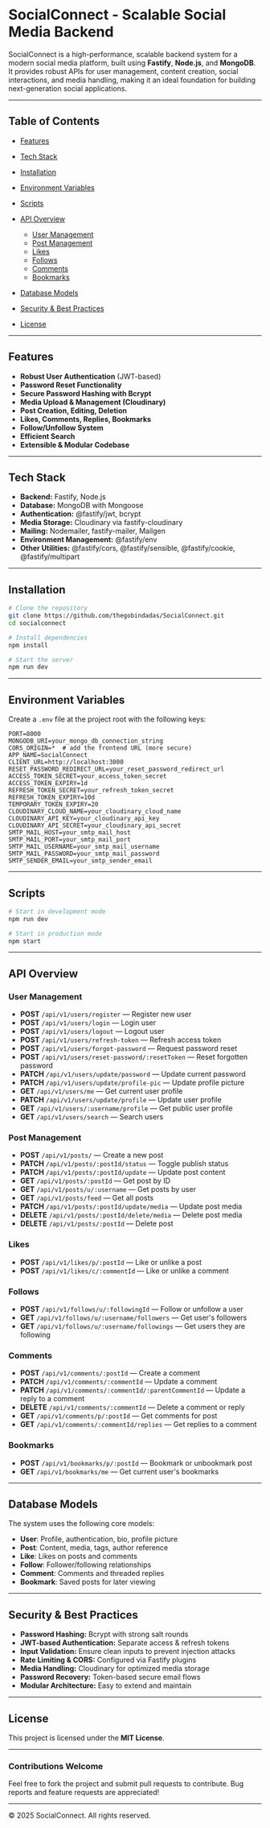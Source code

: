 # SocialConnect - Scalable Social Media Backend

SocialConnect is a high-performance, scalable backend system for a modern social media platform, built using **Fastify**, **Node.js**, and **MongoDB**. It provides robust APIs for user management, content creation, social interactions, and media handling, making it an ideal foundation for building next-generation social applications.

---

## Table of Contents

* [Features](#features)
* [Tech Stack](#tech-stack)
* [Installation](#installation)
* [Environment Variables](#environment-variables)
* [Scripts](#scripts)
* [API Overview](#api-overview)

  * [User Management](#user-management)
  * [Post Management](#post-management)
  * [Likes](#likes)
  * [Follows](#follows)
  * [Comments](#comments)
  * [Bookmarks](#bookmarks)
* [Database Models](#database-models)
* [Security & Best Practices](#security--best-practices)
* [License](#license)

---

## Features

* **Robust User Authentication** (JWT-based)
* **Password Reset Functionality**
* **Secure Password Hashing with Bcrypt**
* **Media Upload & Management (Cloudinary)**
* **Post Creation, Editing, Deletion**
* **Likes, Comments, Replies, Bookmarks**
* **Follow/Unfollow System**
* **Efficient Search**
* **Extensible & Modular Codebase**

---

## Tech Stack

* **Backend:** Fastify, Node.js
* **Database:** MongoDB with Mongoose
* **Authentication:** @fastify/jwt, bcrypt
* **Media Storage:** Cloudinary via fastify-cloudinary
* **Mailing:** Nodemailer, fastify-mailer, Mailgen
* **Environment Management:** @fastify/env
* **Other Utilities:** @fastify/cors, @fastify/sensible, @fastify/cookie, @fastify/multipart

---

## Installation

```bash
# Clone the repository
git clone https://github.com/thegobindadas/SocialConnect.git
cd socialconnect

# Install dependencies
npm install

# Start the server
npm run dev
```

---

## Environment Variables

Create a `.env` file at the project root with the following keys:

```env
PORT=8000
MONGODB_URI=your_mongo_db_connection_string
CORS_ORIGIN=*  # add the frontend URL (more secure)
APP_NAME=SocialConnect
CLIENT_URL=http://localhost:3000
RESET_PASSWORD_REDIRECT_URL=your_reset_password_redirect_url
ACCESS_TOKEN_SECRET=your_access_token_secret
ACCESS_TOKEN_EXPIRY=1d
REFRESH_TOKEN_SECRET=your_refresh_token_secret
REFRESH_TOKEN_EXPIRY=10d
TEMPORARY_TOKEN_EXPIRY=20
CLOUDINARY_CLOUD_NAME=your_cloudinary_cloud_name
CLOUDINARY_API_KEY=your_cloudinary_api_key
CLOUDINARY_API_SECRET=your_cloudinary_api_secret
SMTP_MAIL_HOST=your_smtp_mail_host
SMTP_MAIL_PORT=your_smtp_mail_port
SMTP_MAIL_USERNAME=your_smtp_mail_username
SMTP_MAIL_PASSWORD=your_smtp_mail_password
SMTP_SENDER_EMAIL=your_smtp_sender_email
```

---

## Scripts

```bash
# Start in development mode
npm run dev

# Start in production mode
npm start

```

---

## API Overview

### User Management

* **POST** `/api/v1/users/register` — Register new user
* **POST** `/api/v1/users/login` — Login user
* **POST** `/api/v1/users/logout` — Logout user
* **POST** `/api/v1/users/refresh-token` — Refresh access token
* **POST** `/api/v1/users/forgot-password` — Request password reset
* **POST** `/api/v1/users/reset-password/:resetToken` — Reset forgotten password
* **PATCH** `/api/v1/users/update/password` — Update current password
* **PATCH** `/api/v1/users/update/profile-pic` — Update profile picture
* **GET** `/api/v1/users/me` — Get current user profile
* **PATCH** `/api/v1/users/update/profile` — Update user profile
* **GET** `/api/v1/users/:username/profile` — Get public user profile
* **GET** `/api/v1/users/search` — Search users

### Post Management

* **POST** `/api/v1/posts/` — Create a new post
* **PATCH** `/api/v1/posts/:postId/status` — Toggle publish status
* **PATCH** `/api/v1/posts/:postId/update` — Update post content
* **GET** `/api/v1/posts/:postId` — Get post by ID
* **GET** `/api/v1/posts/u/:username` — Get posts by user
* **GET** `/api/v1/posts/feed` — Get all posts
* **PATCH** `/api/v1/posts/:postId/update/media` — Update post media
* **DELETE** `/api/v1/posts/:postId/delete/media` — Delete post media
* **DELETE** `/api/v1/posts/:postId` — Delete post

### Likes

* **POST** `/api/v1/likes/p/:postId` — Like or unlike a post
* **POST** `/api/v1/likes/c/:commentId` — Like or unlike a comment

### Follows

* **POST** `/api/v1/follows/u/:followingId` — Follow or unfollow a user
* **GET** `/api/v1/follows/u/:username/followers` — Get user's followers
* **GET** `/api/v1/follows/u/:username/followings` — Get users they are following

### Comments

* **POST** `/api/v1/comments/:postId` — Create a comment
* **PATCH** `/api/v1/comments/:commentId` — Update a comment
* **PATCH** `/api/v1/comments/:commentId/:parentCommentId` — Update a reply to a comment
* **DELETE** `/api/v1/comments/:commentId` — Delete a comment or reply
* **GET** `/api/v1/comments/p/:postId` — Get comments for post
* **GET** `/api/v1/comments/:commentId/replies` — Get replies to a comment

### Bookmarks

* **POST** `/api/v1/bookmarks/p/:postId` — Bookmark or unbookmark post
* **GET** `/api/v1/bookmarks/me` — Get current user's bookmarks

---

## Database Models

The system uses the following core models:

* **User**: Profile, authentication, bio, profile picture
* **Post**: Content, media, tags, author reference
* **Like**: Likes on posts and comments
* **Follow**: Follower/following relationships
* **Comment**: Comments and threaded replies
* **Bookmark**: Saved posts for later viewing

---

## Security & Best Practices

* **Password Hashing:** Bcrypt with strong salt rounds
* **JWT-based Authentication:** Separate access & refresh tokens
* **Input Validation:** Ensure clean inputs to prevent injection attacks
* **Rate Limiting & CORS:** Configured via Fastify plugins
* **Media Handling:** Cloudinary for optimized media storage
* **Password Recovery:** Token-based secure email flows
* **Modular Architecture:** Easy to extend and maintain

---

## License

This project is licensed under the **MIT License**.

---

### Contributions Welcome

Feel free to fork the project and submit pull requests to contribute. Bug reports and feature requests are appreciated!

---

© 2025 SocialConnect. All rights reserved.
